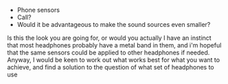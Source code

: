  - Phone sensors
 - Call?
 - Would it be advantageous to make the sound sources even smaller?


Is this the look you are going for, or would you actually  I have an instinct that most headphones probably have a metal band in them, and i'm hopeful that the same sensors could be applied to other headphones if needed. Anyway, I would be keen to work out what works best for what you want to achieve, and find a solution to the question of what set of headphones to use
